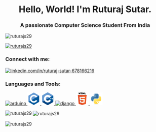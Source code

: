 <h1 align="center">Hello, World! I'm Ruturaj Sutar.</h1>
<h3 align="center">A passionate Computer Science Student From India</h3>

<p align="left"> <img src="https://komarev.com/ghpvc/?username=ruturajs29&label=Profile%20views&color=0e75b6&style=flat" alt="ruturajs29" /> </p>

<p align="left"> <a href="https://github.com/ryo-ma/github-profile-trophy"><img src="https://github-profile-trophy.vercel.app/?username=ruturajs29" alt="ruturajs29" /></a> </p>

<h3 align="left">Connect with me:</h3>
<p align="left">
<a href="https://linkedin.com/in/linkedin.com/in/ruturaj-sutar-678166216" target="blank"><img align="center" src="https://raw.githubusercontent.com/rahuldkjain/github-profile-readme-generator/master/src/images/icons/Social/linked-in-alt.svg" alt="linkedin.com/in/ruturaj-sutar-678166216" height="30" width="40" /></a>
</p>

<h3 align="left">Languages and Tools:</h3>
<p align="left"> <a href="https://www.arduino.cc/" target="_blank" rel="noreferrer"> <img src="https://cdn.worldvectorlogo.com/logos/arduino-1.svg" alt="arduino" width="40" height="40"/> </a> <a href="https://www.cprogramming.com/" target="_blank" rel="noreferrer"> <img src="https://raw.githubusercontent.com/devicons/devicon/master/icons/c/c-original.svg" alt="c" width="40" height="40"/> </a> <a href="https://www.w3schools.com/cpp/" target="_blank" rel="noreferrer"> <img src="https://raw.githubusercontent.com/devicons/devicon/master/icons/cplusplus/cplusplus-original.svg" alt="cplusplus" width="40" height="40"/> </a> <a href="https://www.djangoproject.com/" target="_blank" rel="noreferrer"> <img src="https://cdn.worldvectorlogo.com/logos/django.svg" alt="django" width="40" height="40"/> </a> <a href="https://www.w3.org/html/" target="_blank" rel="noreferrer"> <img src="https://raw.githubusercontent.com/devicons/devicon/master/icons/html5/html5-original-wordmark.svg" alt="html5" width="40" height="40"/> </a> <a href="https://www.python.org" target="_blank" rel="noreferrer"> <img src="https://raw.githubusercontent.com/devicons/devicon/master/icons/python/python-original.svg" alt="python" width="40" height="40"/> </a> </p>

<p><img align="left" src="https://github-readme-stats.vercel.app/api/top-langs?username=ruturajs29&show_icons=true&locale=en&layout=compact" alt="ruturajs29" /></p>

<p>&nbsp;<img align="center" src="https://github-readme-stats.vercel.app/api?username=ruturajs29&show_icons=true&locale=en" alt="ruturajs29" /></p>

<p><img align="center" src="https://github-readme-streak-stats.herokuapp.com/?user=ruturajs29&" alt="ruturajs29" /></p>

